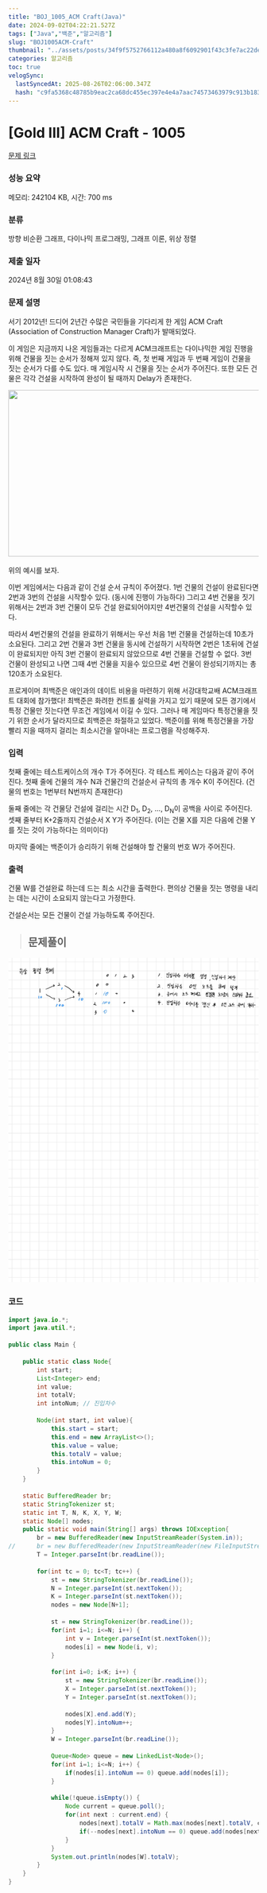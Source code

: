 ```yaml
---
title: "BOJ_1005_ACM Craft(Java)"
date: 2024-09-02T04:22:21.527Z
tags: ["Java","백준","알고리즘"]
slug: "BOJ1005ACM-Craft"
thumbnail: "../assets/posts/34f9f5752766112a480a8f6092901f43c3fe7ac22de0817ad50e3074ec70b3a3.png"
categories: 알고리즘
toc: true
velogSync:
  lastSyncedAt: 2025-08-26T02:06:00.347Z
  hash: "c9fa5368c48785b9eac2ca68dc455ec397e4e4a7aac74573463979c913b183d3"
---
```


# [Gold III] ACM Craft - 1005 

[문제 링크](https://www.acmicpc.net/problem/1005) 

### 성능 요약

메모리: 242104 KB, 시간: 700 ms

### 분류

방향 비순환 그래프, 다이나믹 프로그래밍, 그래프 이론, 위상 정렬

### 제출 일자

2024년 8월 30일 01:08:43

### 문제 설명

<p>서기 2012년! 드디어 2년간 수많은 국민들을 기다리게 한 게임 ACM Craft (Association of Construction Manager Craft)가 발매되었다.</p>

<p>이 게임은 지금까지 나온 게임들과는 다르게 ACM크래프트는 다이나믹한 게임 진행을 위해 건물을 짓는 순서가 정해져 있지 않다. 즉, 첫 번째 게임과 두 번째 게임이 건물을 짓는 순서가 다를 수도 있다. 매 게임시작 시 건물을 짓는 순서가 주어진다. 또한 모든 건물은 각각 건설을 시작하여 완성이 될 때까지 Delay가 존재한다.</p>

<p> </p>

<p style="text-align: center;"><img alt="" src="https://www.acmicpc.net/upload/201003/star.JPG" style="height:335px; width:635px"></p>

<p>위의 예시를 보자.</p>

<p>이번 게임에서는 다음과 같이 건설 순서 규칙이 주어졌다. 1번 건물의 건설이 완료된다면 2번과 3번의 건설을 시작할수 있다. (동시에 진행이 가능하다) 그리고 4번 건물을 짓기 위해서는 2번과 3번 건물이 모두 건설 완료되어야지만 4번건물의 건설을 시작할수 있다.</p>

<p>따라서 4번건물의 건설을 완료하기 위해서는 우선 처음 1번 건물을 건설하는데 10초가 소요된다. 그리고 2번 건물과 3번 건물을 동시에 건설하기 시작하면 2번은 1초뒤에 건설이 완료되지만 아직 3번 건물이 완료되지 않았으므로 4번 건물을 건설할 수 없다. 3번 건물이 완성되고 나면 그때 4번 건물을 지을수 있으므로 4번 건물이 완성되기까지는 총 120초가 소요된다.</p>

<p>프로게이머 최백준은 애인과의 데이트 비용을 마련하기 위해 서강대학교배 ACM크래프트 대회에 참가했다! 최백준은 화려한 컨트롤 실력을 가지고 있기 때문에 모든 경기에서 특정 건물만 짓는다면 무조건 게임에서 이길 수 있다. 그러나 매 게임마다 특정건물을 짓기 위한 순서가 달라지므로 최백준은 좌절하고 있었다. 백준이를 위해 특정건물을 가장 빨리 지을 때까지 걸리는 최소시간을 알아내는 프로그램을 작성해주자.</p>

### 입력 

 <p>첫째 줄에는 테스트케이스의 개수 T가 주어진다. 각 테스트 케이스는 다음과 같이 주어진다. 첫째 줄에 건물의 개수 N과 건물간의 건설순서 규칙의 총 개수 K이 주어진다. (건물의 번호는 1번부터 N번까지 존재한다) </p>

<p>둘째 줄에는 각 건물당 건설에 걸리는 시간 D<sub>1</sub>, D<sub>2</sub>, ..., D<sub>N</sub>이 공백을 사이로 주어진다. 셋째 줄부터 K+2줄까지 건설순서 X Y가 주어진다. (이는 건물 X를 지은 다음에 건물 Y를 짓는 것이 가능하다는 의미이다) </p>

<p>마지막 줄에는 백준이가 승리하기 위해 건설해야 할 건물의 번호 W가 주어진다.</p>

### 출력 

 <p>건물 W를 건설완료 하는데 드는 최소 시간을 출력한다. 편의상 건물을 짓는 명령을 내리는 데는 시간이 소요되지 않는다고 가정한다.</p>

<p>건설순서는 모든 건물이 건설 가능하도록 주어진다.</p>

> ## 문제풀이

![](/assets/posts/34f9f5752766112a480a8f6092901f43c3fe7ac22de0817ad50e3074ec70b3a3.png)

### 코드
```java
import java.io.*;
import java.util.*;

public class Main {
	
	public static class Node{
		int start;
		List<Integer> end;
		int value;
		int totalV;
		int intoNum; // 진입차수
		
		Node(int start, int value){
			this.start = start;
			this.end = new ArrayList<>();
			this.value = value;
			this.totalV = value;
			this.intoNum = 0;
		}
	}
	
	static BufferedReader br;
	static StringTokenizer st;
	static int T, N, K, X, Y, W;
	static Node[] nodes;
	public static void main(String[] args) throws IOException{
		br = new BufferedReader(new InputStreamReader(System.in));
//		br = new BufferedReader(new InputStreamReader(new FileInputStream("input.txt")));
		T = Integer.parseInt(br.readLine());
		
		for(int tc = 0; tc<T; tc++) { 
			st = new StringTokenizer(br.readLine());
			N = Integer.parseInt(st.nextToken());
			K = Integer.parseInt(st.nextToken());
			nodes = new Node[N+1];
			
			st = new StringTokenizer(br.readLine());
			for(int i=1; i<=N; i++) {
				int v = Integer.parseInt(st.nextToken());
				nodes[i] = new Node(i, v);
			}
			
			for(int i=0; i<K; i++) {
                st = new StringTokenizer(br.readLine());
                X = Integer.parseInt(st.nextToken());
                Y = Integer.parseInt(st.nextToken());
                
				nodes[X].end.add(Y);
				nodes[Y].intoNum++;
			}
            W = Integer.parseInt(br.readLine());

			Queue<Node> queue = new LinkedList<Node>();
			for(int i=1; i<=N; i++) {
				if(nodes[i].intoNum == 0) queue.add(nodes[i]);
			}
			
			while(!queue.isEmpty()) {
				Node current = queue.poll();
				for(int next : current.end) {
					nodes[next].totalV = Math.max(nodes[next].totalV, current.totalV + nodes[next].value);
					if(--nodes[next].intoNum == 0) queue.add(nodes[next]);
				}
			}
			System.out.println(nodes[W].totalV);		
		}
	}
}
```